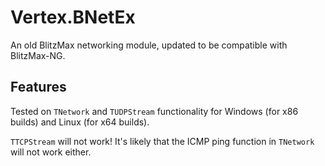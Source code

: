 # Vertex.BNetEx

An old BlitzMax networking module, updated to be compatible with BlitzMax-NG.

## Features

Tested on `TNetwork` and `TUDPStream` functionality for Windows (for x86 builds) and Linux (for x64 builds).

`TTCPStream` will not work! It's likely that the ICMP ping function in `TNetwork` will not work either.